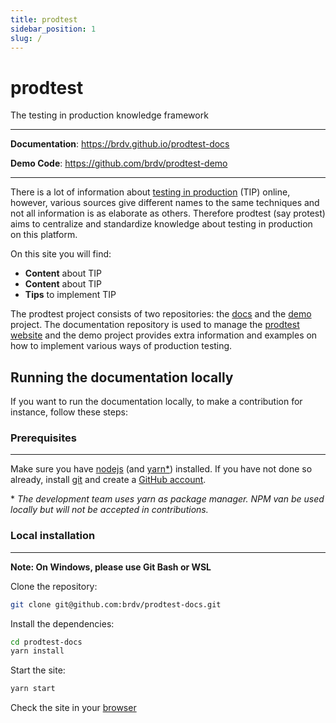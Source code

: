 ```yaml
---
title: prodtest
sidebar_position: 1
slug: /
---
```


# prodtest

The testing in production knowledge framework

---

**Documentation**: https://brdv.github.io/prodtest-docs

**Demo Code**: https://github.com/brdv/prodtest-demo

---

There is a lot of information about [testing in production](https://www.google.com/search?q=testing+in+production&oq=testing+in+production) (TIP) online, however, various sources give different names to the same techniques and not all information is as elaborate as others. Therefore prodtest (say protest) aims to centralize and standardize knowledge about testing in production on this platform.

On this site you will find:

- **Content** about TIP
- **Content** about TIP
- **Tips** to implement TIP

The prodtest project consists of two repositories: the [docs](https://github.com/brdv/prodtest-docs) and the [demo](https://github.com/brdv/prodtest-demo) project. The documentation repository is used to manage the [prodtest website](https://brdv.github.io/prodtest-docs) and the demo project provides extra information and examples on how to implement various ways of production testing.

## Running the documentation locally

If you want to run the documentation locally, to make a contribution for instance, follow these steps:

### Prerequisites

---

Make sure you have [nodejs](https://nodejs.org/en/) (and [yarn\*](https://yarnpkg.com/getting-started/install)) installed. If you have not done so already, install [git](https://git-scm.com/book/en/v2/Getting-Started-Installing-Git) and create a [GitHub account](https://github.com/join).

\* _The development team uses yarn as package manager. NPM van be used locally but will not be accepted in contributions._

### Local installation

---

**Note: On Windows, please use Git Bash or WSL**

Clone the repository:

```bash
git clone git@github.com:brdv/prodtest-docs.git
```

Install the dependencies:

```bash
cd prodtest-docs
yarn install
```

Start the site:

```bash
yarn start
```

Check the site in your [browser](http://localhost:3000/prodtest-docs)

